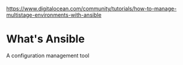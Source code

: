 https://www.digitalocean.com/community/tutorials/how-to-manage-multistage-environments-with-ansible

# What's Ansible
A configuration management tool
